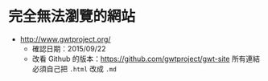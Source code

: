 完全無法瀏覽的網站
==================

* http://www.gwtproject.org/ 
	* 確認日期：2015/09/22
	* 改看 Github 的版本：https://github.com/gwtproject/gwt-site
		所有連結必須自己把 `.html` 改成 `.md`
